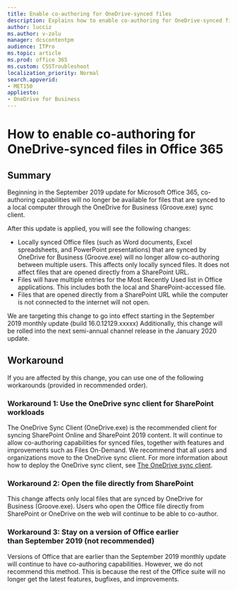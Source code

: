 ```yaml
---
title: Enable co-authoring for OneDrive-synced files
description: Explains how to enable co-authoring for OneDrive-synced files in Office 365 after a September 2019 change removes the feature.
author: lucciz
ms.author: v-zolu
manager: dcscontentpm
audience: ITPro 
ms.topic: article 
ms.prod: office 365
ms.custom: CSSTroubleshoot
localization_priority: Normal
search.appverid: 
- MET150
appliesto:
- OneDrive for Business
---
```


# How to enable co-authoring for OneDrive-synced files in Office 365

## Summary

Beginning in the September 2019 update for Microsoft Office 365, co-authoring capabilities will no longer be available for files that are synced to a local computer through the OneDrive for Business (Groove.exe) sync client. 

After this update is applied, you will see the following changes:  
 
- Locally synced Office files (such as Word documents, Excel spreadsheets, and PowerPoint presentations) that are synced by OneDrive for Business (Groove.exe) will no longer allow co-authoring between multiple users. This affects only locally synced files. It does not affect files that are opened directly from a SharePoint URL.     
- Files will have multiple entries for the Most Recently Used list in Office applications. This includes both the local and SharePoint-accessed file.    
- Files that are opened directly from a SharePoint URL while the computer is not connected to the internet will not open.

 
We are targeting this change to go into effect starting in the September 2019 monthly update (build 16.0.12129.xxxxx) Additionally, this change will be rolled into the next semi-annual channel release in the January 2020 update.   

## Workaround

If you are affected by this change, you can use one of the following workarounds (provided in recommended order).

### Workaround 1: Use the OneDrive sync client for SharePoint workloads

The OneDrive Sync Client (OneDrive.exe) is the recommended client for syncing SharePoint Online and SharePoint 2019 content. It will continue to allow co-authoring capabilities for synced files, together with features and improvements such as Files On-Demand. We recommend that all users and organizations move to the OneDrive sync client. 
For more information about how to deploy the OneDrive sync client, see [The OneDrive sync client](https://docs.microsoft.com/onedrive/one-drive-sync).

### Workaround 2: Open the file directly from SharePoint 

This change affects only local files that are synced by OneDrive for Business (Groove.exe). Users who open the Office file directly from SharePoint or OneDrive on the web will continue to be able to co-author.

### Workaround 3: Stay on a version of Office earlier than September 2019 (not recommended)

Versions of Office that are earlier than the September 2019 monthly update will continue to have co-authoring capabilities. However, we do not recommend this method. This is because the rest of the Office suite will no longer get the latest features, bugfixes, and improvements.
